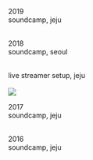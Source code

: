 2019<br>
soundcamp, jeju <br><br>

2018<br>
soundcamp, seoul  <br><br>

live streamer setup, jeju<br><br>
<img src="../img/jeju_streamer"><br>

2017<br>
soundcamp, jeju<br><br>

2016<br>
soundcamp, jeju<br><br>

